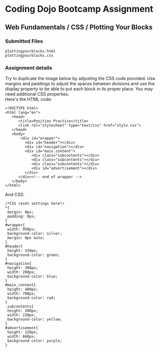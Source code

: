 # Coding Dojo Bootcamp Assignment  
## Web Fundamentals / CSS / Plotting Your Blocks  

### Submitted Files
```
plottingyourblocks.html
plottingyourblocks.css
```

### Assignment details  
Try to duplicate the image below by adjusting the CSS code provided. Use margins and paddings to adjust the spaces between divisions and use the display property to be able to put each block in its proper place. You may need additional CSS properties.  
Here's the HTML code:
```
<!DOCTYPE html>
<html lang="en">
   <head>
      <title>Position Practice</title>
      <link rel="stylesheet" type="text/css" href="style.css">
   </head>
   <body>
       <div id="wrapper">
         <div id="header"></div>
         <div id="navigation"></div>
         <div id="main_content">
            <div class="subcontents"></div>
            <div class="subcontents"></div>
            <div class="subcontents"></div>
            <div id="advertisement"></div>
         </div>
      </div><!-- end of wrapper -->
   </body>
</html>
```

And CSS:
```
/*CSS reset settings here*/
*{
 margin: 0px;
 padding: 0px;
}
#wrapper{
 width: 950px;
 background-color: silver;
 margin: 0px auto;
}
#header{
 height: 150px;
 background-color: green;
}
#navigation{
 height: 300px;
 width: 200px;
 background-color: blue;
}
#main_content{
 height: 400px;
 width: 700px;
 background-color: red;
}
.subcontents{
 height: 200px;
 width: 210px;
 background-color: yellow;
}
#advertisement{
 height: 120px;
 width: 660px;
 background-color: purple;
}
```



